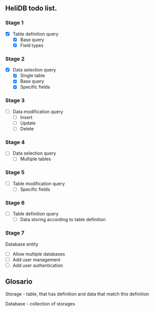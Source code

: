 ## HeliDB todo list.
### Stage 1
 - [x] Table definition query
    - [x] Base query
    - [x] Field types

### Stage 2
 - [x] Data selection query
    - [x] Single table
    - [x] Base query
    - [x] Specific fields

### Stage 3
 - [ ] Data modification query
     - [ ] Insert
     - [ ] Update
     - [ ] Delete

### Stage 4
 - [ ] Data selection query
    - [ ] Multiple tables

### Stage 5
 - [ ] Table modification query
    - [ ] Specific fields

### Stage 6
 - [ ] Table definition query
    - [ ] Data storing according to table definition

### Stage 7
Database entity
 - [ ] Allow multiple databases
 - [ ] Add user management
 - [ ] Add user authentication

## Glosario
 Storage  - table, that has definition and data that match this definition

 Database - collection of storages